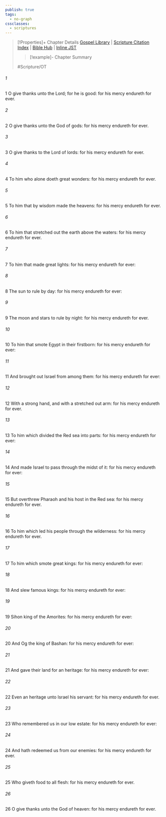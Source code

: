 ```yaml
---
publish: true
tags:
  - no-graph
cssclasses:
  - scriptures
---
```

>[!Properties]+ Chapter Details
>[Gospel Library](https://churchofjesuschrist.org/study/scriptures/ot/ps/136?lang=eng)    |    [Scripture Citation Index](https://scriptures.byu.edu/#07788::c07788)    |    [Bible Hub](https://biblehub.com/psalms/136.htm)    |    [Inline JST](https://scripturetoolbox.com/html/ic/Psalms/136.html)
>>[!example]- Chapter Summary
>> 
> 
>
>#Scripture/OT
###### 1
1 O give thanks unto the Lord; for he is good: for his mercy endureth for ever.
###### 2
2 O give thanks unto the God of gods: for his mercy endureth for ever.
###### 3
3 O give thanks to the Lord of lords: for his mercy endureth for ever.
###### 4
4 To him who alone doeth great wonders: for his mercy endureth for ever.
###### 5
5 To him that by wisdom made the heavens: for his mercy endureth for ever.
###### 6
6 To him that stretched out the earth above the waters: for his mercy endureth for ever.
###### 7
7 To him that made great lights: for his mercy endureth for ever:
###### 8
8 The sun to rule by day: for his mercy endureth for ever:
###### 9
9 The moon and stars to rule by night: for his mercy endureth for ever.
###### 10
10 To him that smote Egypt in their firstborn: for his mercy endureth for ever:
###### 11
11 And brought out Israel from among them: for his mercy endureth for ever:
###### 12
12 With a strong hand, and with a stretched out arm: for his mercy endureth for ever.
###### 13
13 To him which divided the Red sea into parts: for his mercy endureth for ever:
###### 14
14 And made Israel to pass through the midst of it: for his mercy endureth for ever:
###### 15
15 But overthrew Pharaoh and his host in the Red sea: for his mercy endureth for ever.
###### 16
16 To him which led his people through the wilderness: for his mercy endureth for ever.
###### 17
17 To him which smote great kings: for his mercy endureth for ever:
###### 18
18 And slew famous kings: for his mercy endureth for ever:
###### 19
19 Sihon king of the Amorites: for his mercy endureth for ever:
###### 20
20 And Og the king of Bashan: for his mercy endureth for ever:
###### 21
21 And gave their land for an heritage: for his mercy endureth for ever:
###### 22
22 Even an heritage unto Israel his servant: for his mercy endureth for ever.
###### 23
23 Who remembered us in our low estate: for his mercy endureth for ever:
###### 24
24 And hath redeemed us from our enemies: for his mercy endureth for ever.
###### 25
25 Who giveth food to all flesh: for his mercy endureth for ever.
###### 26
26 O give thanks unto the God of heaven: for his mercy endureth for ever.
